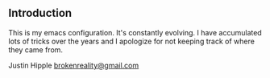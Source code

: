 Introduction
------------
This is my emacs configuration. It's constantly evolving.
I have accumulated lots of tricks over the years and I
apologize for not keeping track of where they came from.

Justin Hipple <brokenreality@gmail.com>
